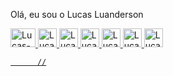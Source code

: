 Olá, eu sou o Lucas Luanderson

<div>
  <a href="https://github.com/LucasLusilva">
  <img aling=center alt="Lucas-Java" height="30em" width="40" src="https://cdn.jsdelivr.net/gh/devicons/devicon/icons/java/java-original-wordmark.svg" />
  <img aling=center alt="Lucas-Js" height="30em" src="https://cdn.jsdelivr.net/gh/devicons/devicon/icons/javascript/javascript-original.svg" />
  <img aling=center alt="Lucas-se" height="30em" src="https://cdn.jsdelivr.net/gh/devicons/devicon/icons/selenium/selenium-original.svg" />
  <img aling=center alt="Lucas-Cc" height="30em" src="https://cdn.jsdelivr.net/gh/devicons/devicon/icons/cucumber/cucumber-plain.svg" />
  <img aling=center alt="Lucas-dk" height="30em" src="https://cdn.jsdelivr.net/gh/devicons/devicon/icons/docker/docker-original-wordmark.svg" />
  <img aling=center alt="Lucas-jk" height="30em" src="https://cdn.jsdelivr.net/gh/devicons/devicon/icons/jenkins/jenkins-original.svg" />
  <img aling=center alt="Lucas-Jr" height="30em" src="https://cdn.jsdelivr.net/gh/devicons/devicon/icons/jira/jira-original-wordmark.svg" />
          
          
          //
        
          
          
          
 </div>         
